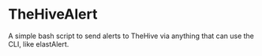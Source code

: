 # TheHiveAlert
A simple bash script to send alerts to TheHive via anything that can use the CLI, like elastAlert.
